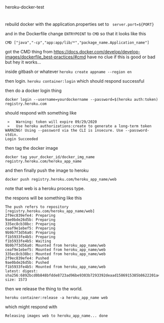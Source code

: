 heroku-docker-test

#
rebuild docker with the application.properties set to
```` server.port=${PORT}````

and in the Dockerfile
change ``ENTRYPOINT`` to ``CMD``
so that it looks like this

````
CMD ["java","-cp","app:app/lib/*","package_name.Application_name"]
````

got the CMD thing from
https://docs.docker.com/develop/develop-images/dockerfile_best-practices/#cmd
have no clue if this is good or bad but hey it works...

inside gitbash or whatever
````heroku create appname --region en````

then login.
````heroku container:login````
which should respond successful

then do a docker login thing

````
docker login --username=yourdockername --password=$(heroku auth:token) registry.heroku.com
````

should respond with something like
````
 »   Warning: token will expire 09/29/2020
 »   Use heroku authorizations:create to generate a long-term token
WARNING! Using --password via the CLI is insecure. Use --password-stdin.
Login Succeeded

````

then tag the docker image
````
docker tag your_docker_id/docker_img_name registry.heroku.com/heroku_app_name
````

and then finally push the image to heroku
````
docker push registry.heroku.com/heroku_app_name/web
````

note that web is a heroku process type.

the respons will be something like this
````
The push refers to repository [registry.heroku.com/heroku_app_name/web]
2f9ec839efe4: Preparing
9ae0bde26d5b: Preparing
335ec8cb38bc: Preparing
ceaf9e1ebef5: Preparing
9b9b7f3d56a0: Preparing
f1b5933fe4b5: Preparing
f1b5933fe4b5: Waiting
9b9b7f3d56a0: Mounted from heroku_app_name/web
ceaf9e1ebef5: Mounted from heroku_app_name/web
335ec8cb38bc: Mounted from heroku_app_name/web
2f9ec839efe4: Pushed
9ae0bde26d5b: Pushed
f1b5933fe4b5: Mounted from heroku_app_name/web
latest: digest: sha256:6892bcd0b848bfdde8723ad96be9303b7293392deaad1586915385b8622201a4 size: 1573
````

then we release the thing to the world.

````
heroku container:release -a heroku_app_name web
````

which might respond with
````
Releasing images web to heroku_app_name... done
````

